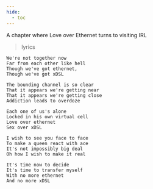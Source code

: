 ```yaml
---
hide:
  - toc
---
```


A chapter where Love over Ethernet turns to visiting IRL

>lyrics

    We're not together now
    Far from each other like hell
    Though we've got ethernet,
    Though we've got xDSL
    
    The bounding channel is so clear
    That it appears we're getting near
    That it appears we're getting close
    Addiction leads to overdoze
    
    Each one of us's alone
    Locked in his own virtual cell
    Love over ethernet
    Sex over xDSL
    
    I wish to see you face to face
    To make a queen react with ace
    It's not impossibly big deal
    Oh how I wish to make it real
    
    It's time now to decide
    It's time to transfer myself
    With no more ethernet
    And no more xDSL
